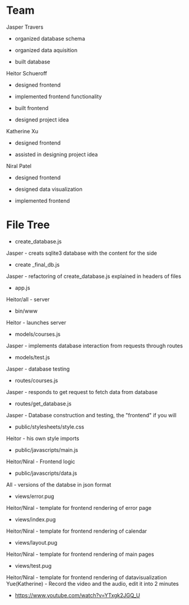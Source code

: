 # Team

Jasper Travers

- organized database schema 

- organized data aquisition

- built database

Heitor Schueroff

- designed frontend

- implemented frontend functionality

- built frontend

- designed project idea

Katherine Xu

- designed frontend

- assisted in designing project idea

Niral Patel

- designed frontend

- designed data visualization

- implemented frontend


# File Tree

- create_database.js

Jasper - creats sqlite3 database with the content for the side

- create _final_db.js

Jasper - refactoring of create_database.js explained in headers of files

- app.js

Heitor/all - server

- bin/www

Heitor - launches server

- models/courses.js

Jasper - implements database interaction from requests through routes

- models/test.js

Jasper - database testing

- routes/courses.js

Jasper - responds to get request to fetch data from database

- routes/get_database.js

Jasper - Database construction and testing, the "frontend" if you will

- public/stylesheets/style.css

Heitor - his own style imports

- public/javascripts/main.js

Heitor/Niral - Frontend logic

- public/javascripts/data.js

All - versions of the databse in json format

- views/error.pug

Heitor/Niral - template for frontend rendering of error page
 
 - views/index.pug

Heitor/Niral - template for frontend rendering of calendar

- views/layout.pug

Heitor/Niral - template for frontend rendering of main pages

- views/test.pug

Heitor/Niral - template for frontend rendering of datavisualization
Yue(Katherine) - Record the video and the audio, edit it into 2 minutes
- https://www.youtube.com/watch?v=YTxgk2JGQ_U
